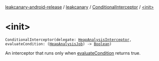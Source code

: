 [leakcanary-android-release](../../index.md) / [leakcanary](../index.md) / [ConditionalInterceptor](index.md) / [&lt;init&gt;](./-init-.md)

# &lt;init&gt;

`ConditionalInterceptor(delegate: `[`HeapAnalysisInterceptor`](../-heap-analysis-interceptor/index.md)`, evaluateCondition: (`[`HeapAnalysisJob`](../-heap-analysis-job/index.md)`) -> `[`Boolean`](https://kotlinlang.org/api/latest/jvm/stdlib/kotlin/-boolean/index.html)`)`

An interceptor that runs only when [evaluateCondition](#) returns true.

